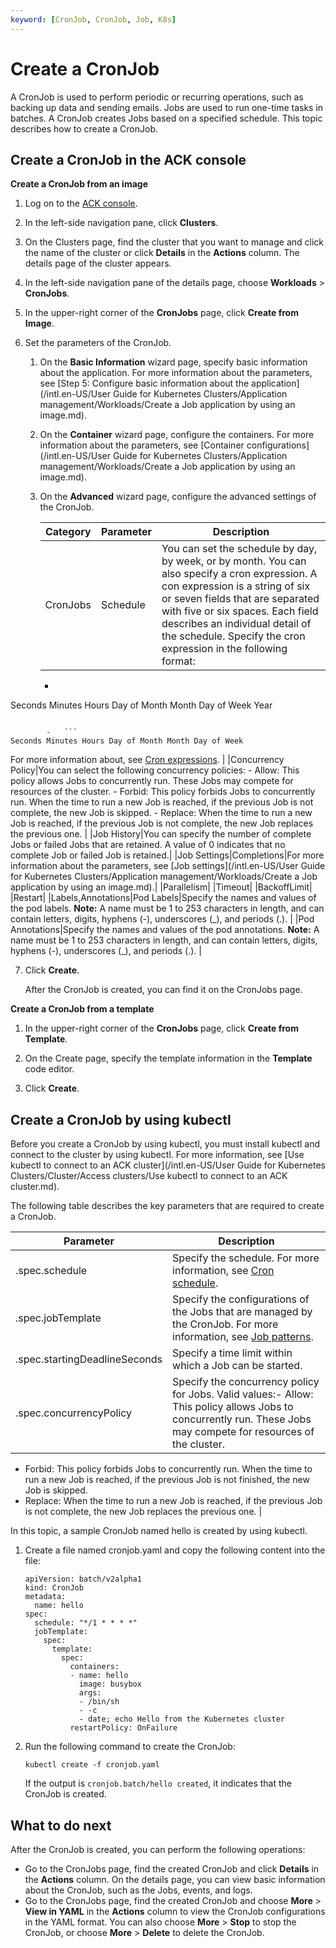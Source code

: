 ```yaml
---
keyword: [CronJob, CronJob, Job, K8s]
---
```


# Create a CronJob

A CronJob is used to perform periodic or recurring operations, such as backing up data and sending emails. Jobs are used to run one-time tasks in batches. A CronJob creates Jobs based on a specified schedule. This topic describes how to create a CronJob.

## Create a CronJob in the ACK console

**Create a CronJob from an image**

1.  Log on to the [ACK console](https://cs.console.aliyun.com).

2.  In the left-side navigation pane, click **Clusters**.

3.  On the Clusters page, find the cluster that you want to manage and click the name of the cluster or click **Details** in the **Actions** column. The details page of the cluster appears.

4.  In the left-side navigation pane of the details page, choose **Workloads** \> **CronJobs**.

5.  In the upper-right corner of the **CronJobs** page, click **Create from Image**.

6.  Set the parameters of the CronJob.

    1.  On the **Basic Information** wizard page, specify basic information about the application. For more information about the parameters, see [Step 5: Configure basic information about the application](/intl.en-US/User Guide for Kubernetes Clusters/Application management/Workloads/Create a Job application by using an image.md).

    2.  On the **Container** wizard page, configure the containers. For more information about the parameters, see [Container configurations](/intl.en-US/User Guide for Kubernetes Clusters/Application management/Workloads/Create a Job application by using an image.md).

    3.  On the **Advanced** wizard page, configure the advanced settings of the CronJob.

        |Category|Parameter|Description|
        |--------|---------|-----------|
        |CronJobs|Schedule|You can set the schedule by day, by week, or by month. You can also specify a cron expression. A con expression is a string of six or seven fields that are separated with five or six spaces. Each field describes an individual detail of the schedule. Specify the cron expression in the following format:

        -   ```
Seconds Minutes Hours Day of Month Month Day of Week Year
```

        -   ```
Seconds Minutes Hours Day of Month Month Day of Week
```

For more information about, see [Cron expressions](https://docs.oracle.com/cd/E12058_01/doc/doc.1014/e12030/cron_expressions.htm). |
        |Concurrency Policy|You can select the following concurrency policies:        -   Allow: This policy allows Jobs to concurrently run. These Jobs may compete for resources of the cluster.
        -   Forbid: This policy forbids Jobs to concurrently run. When the time to run a new Job is reached, if the previous Job is not complete, the new Job is skipped.
        -   Replace: When the time to run a new Job is reached, if the previous Job is not complete, the new Job replaces the previous one. |
        |Job History|You can specify the number of complete Jobs or failed Jobs that are retained. A value of 0 indicates that no complete Job or failed Job is retained.|
        |Job Settings|Completions|For more information about the parameters, see [Job settings](/intl.en-US/User Guide for Kubernetes Clusters/Application management/Workloads/Create a Job application by using an image.md).|
        |Parallelism|
        |Timeout|
        |BackoffLimit|
        |Restart|
        |Labels,Annotations|Pod Labels|Specify the names and values of the pod labels. **Note:** A name must be 1 to 253 characters in length, and can contain letters, digits, hyphens \(-\), underscores \(\_\), and periods \(.\). |
        |Pod Annotations|Specify the names and values of the pod annotations. **Note:** A name must be 1 to 253 characters in length, and can contain letters, digits, hyphens \(-\), underscores \(\_\), and periods \(.\). |

7.  Click **Create**.

    After the CronJob is created, you can find it on the CronJobs page.


**Create a CronJob from a template**

1.  In the upper-right corner of the **CronJobs** page, click **Create from Template**.

2.  On the Create page, specify the template information in the **Template** code editor.

3.  Click **Create**.


## Create a CronJob by using kubectl

Before you create a CronJob by using kubectl, you must install kubectl and connect to the cluster by using kubectl. For more information, see [Use kubectl to connect to an ACK cluster](/intl.en-US/User Guide for Kubernetes Clusters/Cluster/Access clusters/Use kubectl to connect to an ACK cluster.md).

The following table describes the key parameters that are required to create a CronJob.

|Parameter|Description|
|---------|-----------|
|.spec.schedule|Specify the schedule. For more information, see [Cron schedule](https://kubernetes.io/docs/concepts/workloads/controllers/cron-jobs/#cron-schedule-syntax).|
|.spec.jobTemplate|Specify the configurations of the Jobs that are managed by the CronJob. For more information, see [Job patterns](https://kubernetes.io/docs/concepts/workloads/controllers/job/#job-patterns).|
|.spec.startingDeadlineSeconds|Specify a time limit within which a Job can be started.|
|.spec.concurrencyPolicy|Specify the concurrency policy for Jobs. Valid values:-   Allow: This policy allows Jobs to concurrently run. These Jobs may compete for resources of the cluster.
-   Forbid: This policy forbids Jobs to concurrently run. When the time to run a new Job is reached, if the previous Job is not finished, the new Job is skipped.
-   Replace: When the time to run a new Job is reached, if the previous Job is not complete, the new Job replaces the previous one. |

In this topic, a sample CronJob named hello is created by using kubectl.

1.  Create a file named cronjob.yaml and copy the following content into the file:

    ```
    apiVersion: batch/v2alpha1
    kind: CronJob
    metadata:
      name: hello
    spec:
      schedule: "*/1 * * * *"
      jobTemplate:
        spec:
          template:
            spec:
              containers:
              - name: hello
                image: busybox
                args:
                - /bin/sh
                - -c
                - date; echo Hello from the Kubernetes cluster
              restartPolicy: OnFailure
    ```

2.  Run the following command to create the CronJob:

    ```
    kubectl create -f cronjob.yaml
    ```

    If the output is `cronjob.batch/hello created`, it indicates that the CronJob is created.


## What to do next

After the CronJob is created, you can perform the following operations:

-   Go to the CronJobs page, find the created CronJob and click **Details** in the **Actions** column. On the details page, you can view basic information about the CronJob, such as the Jobs, events, and logs.
-   Go to the CronJobs page, find the created CronJob and choose **More** \> **View in YAML** in the **Actions** column to view the CronJob configurations in the YAML format. You can also choose **More** \> **Stop** to stop the CronJob, or choose **More** \> **Delete** to delete the CronJob.

